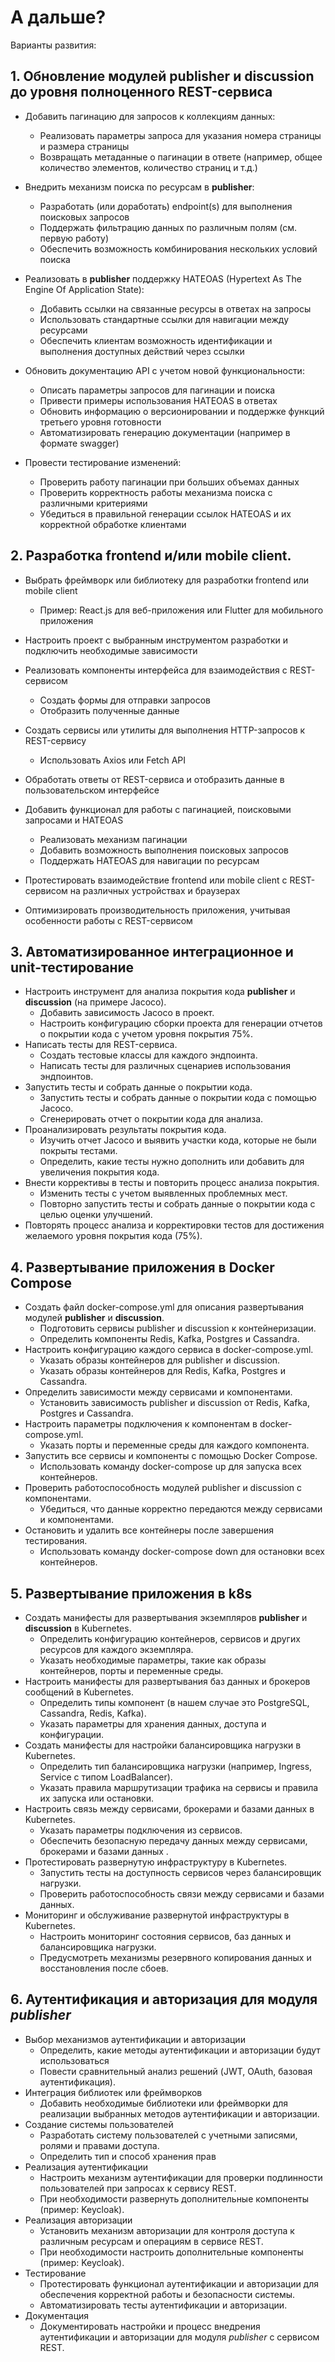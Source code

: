 # А дальше?

Варианты развития:
## 1. Обновление модулей **publisher** и **discussion** до уровня полноценного REST-сервиса

- Добавить пагинацию для запросов к коллекциям данных:
  - Реализовать параметры запроса для указания номера страницы и размера страницы
  - Возвращать метаданные о пагинации в ответе (например, общее количество элементов, количество страниц и т.д.)

- Внедрить механизм поиска по ресурсам в **publisher**:
  - Разработать (или доработать) endpoint(s) для выполнения поисковых запросов
  - Поддержать фильтрацию данных по различным полям (см. первую работу)
  - Обеспечить возможность комбинирования нескольких условий поиска

- Реализовать в **publisher** поддержку HATEOAS (Hypertext As The Engine Of Application State):
  - Добавить ссылки на связанные ресурсы в ответах на запросы
  - Использовать стандартные ссылки для навигации между ресурсами
  - Обеспечить клиентам возможность идентификации и выполнения доступных действий через ссылки

- Обновить документацию API с учетом новой функциональности:
  - Описать параметры запросов для пагинации и поиска
  - Привести примеры использования HATEOAS в ответах
  - Обновить информацию о версионировании и поддержке функций третьего уровня готовности
  - Автоматизировать генерацию документации (например в формате swagger)

- Провести тестирование изменений:
  - Проверить работу пагинации при больших объемах данных
  - Проверить корректность работы механизма поиска с различными критериями
  - Убедиться в правильной генерации ссылок HATEOAS и их корректной обработке клиентами

## 2. Разработка frontend и/или mobile client.

- Выбрать фреймворк или библиотеку для разработки frontend или mobile client
  - Пример: React.js для веб-приложения или Flutter для мобильного приложения

- Настроить проект с выбранным инструментом разработки и подключить необходимые зависимости

- Реализовать компоненты интерфейса для взаимодействия с REST-сервисом
  - Создать формы для отправки запросов
  - Отобразить полученные данные

- Создать сервисы или утилиты для выполнения HTTP-запросов к REST-сервису
  - Использовать Axios или Fetch API

- Обработать ответы от REST-сервиса и отобразить данные в пользовательском интерфейсе

- Добавить функционал для работы с пагинацией, поисковыми запросами и HATEOAS
  - Реализовать механизм пагинации
  - Добавить возможность выполнения поисковых запросов
  - Поддержать HATEOAS для навигации по ресурсам

- Протестировать взаимодействие frontend или mobile client с REST-сервисом на различных устройствах и браузерах

- Оптимизировать производительность приложения, учитывая особенности работы с REST-сервисом

## 3. Автоматизированное интеграционное и unit-тестирование

- Настроить инструмент для анализа покрытия кода **publisher** и **discussion** (на примере Jacoco).
  - Добавить зависимость Jacoco в проект.
  - Настроить конфигурацию сборки проекта для генерации отчетов о покрытии кода с учетом уровня покрытия 75%.
- Написать тесты для REST-сервиса.
  - Создать тестовые классы для каждого эндпоинта.
  - Написать тесты для различных сценариев использования эндпоинтов.
- Запустить тесты и собрать данные о покрытии кода.
  - Запустить тесты и собрать данные о покрытии кода с помощью Jacoco.
  - Сгенерировать отчет о покрытии кода для анализа.
- Проанализировать результаты покрытия кода.
  - Изучить отчет Jacoco и выявить участки кода, которые не были покрыты тестами.
  - Определить, какие тесты нужно дополнить или добавить для увеличения покрытия кода.
- Внести коррективы в тесты и повторить процесс анализа покрытия.
  - Изменить тесты с учетом выявленных проблемных мест.
  - Повторно запустить тесты и собрать данные о покрытии кода с целью оценки улучшений.
- Повторять процесс анализа и корректировки тестов для достижения желаемого уровня покрытия кода (75%).

## 4. Развертывание приложения в Docker Compose

- Создать файл docker-compose.yml для описания развертывания модулей **publisher** и **discussion**.
  - Подготовить сервисы publisher и discussion к контейнеризации.
  - Определить компоненты Redis, Kafka, Postgres и Cassandra.
- Настроить конфигурацию каждого сервиса в docker-compose.yml.
  - Указать образы контейнеров для publisher и discussion.
  - Указать образы контейнеров для Redis, Kafka, Postgres и Cassandra.
- Определить зависимости между сервисами и компонентами.
  - Установить зависимость publisher и discussion от Redis, Kafka, Postgres и Cassandra.
- Настроить параметры подключения к компонентам в docker-compose.yml.
  - Указать порты и переменные среды для каждого компонента.
- Запустить все сервисы и компоненты с помощью Docker Compose.
  - Использовать команду docker-compose up для запуска всех контейнеров.
- Проверить работоспособность модулей publisher и discussion с компонентами.
  - Убедиться, что данные корректно передаются между сервисами и компонентами.
- Остановить и удалить все контейнеры после завершения тестирования.
  - Использовать команду docker-compose down для остановки всех контейнеров.


## 5. Развертывание приложения в k8s

- Создать манифесты для развертывания экземпляров **publisher** и **discussion** в Kubernetes.
  - Определить конфигурацию контейнеров, сервисов и других ресурсов для каждого экземпляра.
  - Указать необходимые параметры, такие как образы контейнеров, порты и переменные среды.
- Настроить манифесты для развертывания баз данных и брокеров сообщений в Kubernetes.
  - Определить типы компонент (в нашем случае это PostgreSQL, Cassandra, Redis, Kafka).
  - Указать параметры для хранения данных, доступа и конфигурации.
- Создать манифесты для настройки балансировщика нагрузки в Kubernetes.
  - Определить тип балансировщика нагрузки (например, Ingress, Service с типом LoadBalancer).
  - Указать правила маршрутизации трафика на сервисы и правила их запуска или остановки.
- Настроить связь между сервисами, брокерами и базами данных в Kubernetes.
  - Указать параметры подключения из сервисов.
  - Обеспечить безопасную передачу данных между сервисами, брокерами и базами данных .
- Протестировать развернутую инфраструктуру в Kubernetes.
  - Запустить тесты на доступность сервисов через балансировщик нагрузки.
  - Проверить работоспособность связи между сервисами и базами данных.
- Мониторинг и обслуживание развернутой инфраструктуры в Kubernetes.
  - Настроить мониторинг состояния сервисов, баз данных и балансировщика нагрузки.
  - Предусмотреть механизмы резервного копирования данных и восстановления после сбоев.

## 6. Аутентификация и авторизация для модуля *publisher*

- Выбор механизмов аутентификации и авторизации
  - Определить, какие методы аутентификации и авторизации будут использоваться
  - Повести сравнительный анализ решений (JWT, OAuth, базовая аутентификация).
- Интеграция библиотек или фреймворков
  - Добавить необходимые библиотеки или фреймворки для реализации выбранных методов аутентификации и авторизации.
- Создание системы пользователей
  - Разработать систему пользователей с учетными записями, ролями и правами доступа.
  - Определить тип и способ хранения прав
- Реализация аутентификации
  - Настроить механизм аутентификации для проверки подлинности пользователей при запросах к сервису REST.
  - При необходимости развернуть дополнительные компоненты (пример: Keycloak).
- Реализация авторизации
  - Установить механизм авторизации для контроля доступа к различным ресурсам и операциям в сервисе REST.
  - При необходимости настроить дополнительные компоненты (пример: Keycloak).
- Тестирование
  - Протестировать функционал аутентификации и авторизации для обеспечения корректной работы и безопасности системы.
  - Автоматизировать тесты аутентификации и авторизации.
- Документация
  - Документировать настройки и процесс внедрения аутентификации и авторизации для модуля *publisher* с сервисом REST.
